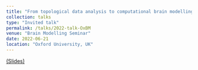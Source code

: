```yaml
---
title: "From topological data analysis to computational brain modelling: the case studies of grid cells and epilepsy."
collection: talks
type: "Invited talk"
permalink: /talks/2022-talk-OxBM
venue: "Brain Modelling Seminar"
date: 2022-06-21
location: "Oxford University, UK"
---
```


[(Slides)](https://ximenafernandez.github.io/reveal.js-presentations/slides/BrainModelling.html#/)




